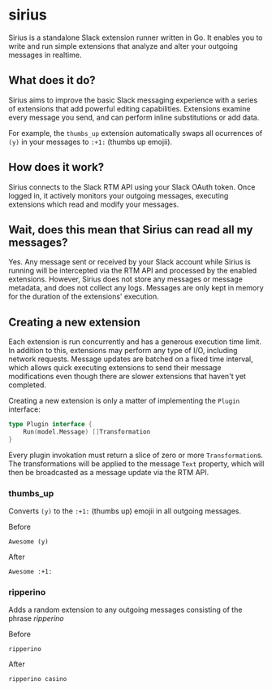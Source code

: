 # sirius
Sirius is a standalone Slack extension runner written in Go. It enables you to write and run simple extensions that analyze and alter your outgoing messages in realtime.

## What does it do?
Sirius aims to improve the basic Slack messaging experience with a series of extensions that add powerful editing capabilities. Extensions examine every message you send, and can perform inline substitutions or add data.

For example, the `thumbs_up` extension automatically swaps all ocurrences of `(y)` in your messages to `:+1:` (thumbs up emojii).

## How does it work?
Sirius connects to the Slack RTM API using your Slack OAuth token. Once logged in, it actively monitors your outgoing messages, executing extensions which read and modify your messages.

## Wait, does this mean that Sirius can read all my messages?
Yes. Any message sent or received by your Slack account while Sirius is running will be intercepted via the RTM API and processed by the enabled extensions. However, Sirius does not store any messages or message metadata, and does not collect any logs. Messages are only kept in memory for the duration of the extensions' execution.

## Creating a new extension
Each extension is run concurrently and has a generous execution time limit. In addition to this, extensions may perform any type of I/O, including network requests. Message updates are batched on a fixed time interval, which allows quick executing extensions to send their message modifications even though there are slower extensions that haven't yet completed.

Creating a new extension is only a matter of implementing the `Plugin` interface:
```go
type Plugin interface {
	Run(model.Message) []Transformation
}
```

Every plugin invokation must return a slice of zero or more `Transformation`s. The transformations will be applied to the message `Text` property, which will then be broadcasted as a message update via the RTM API.

### thumbs_up
Converts `(y)` to the `:+1:` (thumbs up) emojii in all outgoing messages.

Before
```
Awesome (y)
```

After
```
Awesome :+1:
```

### ripperino
Adds a random extension to any outgoing messages consisting of the phrase *ripperino*

Before
```
ripperino
```

After
```
ripperino casino
```
